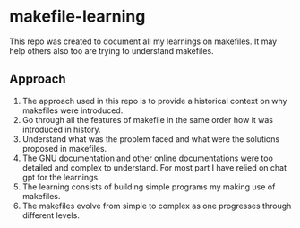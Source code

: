 # makefile-learning
This repo was created to document all my learnings on makefiles. It may help others also too are trying to understand makefiles.

## Approach
1. The approach used in this repo is to provide a historical context on why makefiles were introduced.
2. Go through all the features of makefile in the same order how it was introduced in history.
3. Understand what was the problem faced and what were the solutions proposed in makefiles.
4. The GNU documentation and other online documentations were too detailed and complex to understand. For most part I have relied on chat gpt for the learnings.
5. The learning consists of building simple programs my making use of makefiles.
6. The makefiles evolve from simple to complex as one progresses through different levels.
